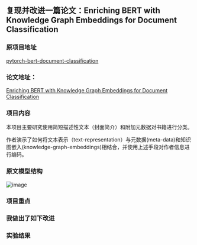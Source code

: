 ## 复现并改进一篇论文：Enriching BERT with Knowledge Graph Embeddings for Document Classification

### 原项目地址
[pytorch-bert-document-classification](https://github.com/malteos/pytorch-bert-document-classification)

### 论文地址：
[Enriching BERT with Knowledge Graph Embeddings for Document Classification](https://arxiv.org/abs/1909.08402)


### 项目内容
本项目主要研究使用简短描述性文本（封面简介）和附加元数据对书籍进行分类。

作者演示了如何将文本表示（text-representation）与元数据(meta-data)和知识图嵌入(knowledge-graph-embeddings)相结合，并使用上述手段对作者信息进行编码。

### 原文模型结构
![image](https://github.com/user-attachments/assets/9bc7a6a2-bf28-49c6-97be-5bbaf3d401e9)


### 项目重点


### 我做出了如下改进




### 实验结果
